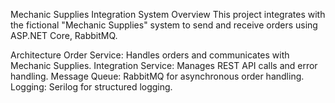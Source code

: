 Mechanic Supplies Integration System
Overview
This project integrates with the fictional "Mechanic Supplies" system to send and receive orders using ASP.NET Core, RabbitMQ.

Architecture
Order Service: Handles orders and communicates with Mechanic Supplies.
Integration Service: Manages REST API calls and error handling.
Message Queue: RabbitMQ for asynchronous order handling.
Logging: Serilog for structured logging.
